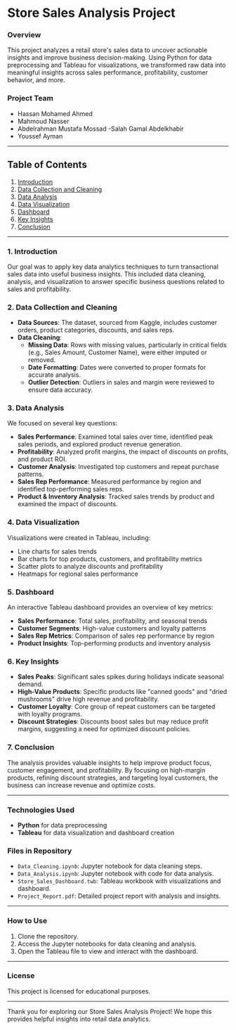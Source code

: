# Store Sales Analysis Project

### **Overview**
This project analyzes a retail store's sales data to uncover actionable insights and improve business decision-making. Using Python for data preprocessing and Tableau for visualizations, we transformed raw data into meaningful insights across sales performance, profitability, customer behavior, and more.

### **Project Team**
- Hassan Mohamed Ahmed 
- Mahmoud Nasser
- Abdelrahman Mustafa Mossad
-Salah Gamal Abdelkhabir
- Youssef Ayman

---

## **Table of Contents**
1. [Introduction](https://drive.google.com/file/d/1uMJANxTcNwH4QOmbdXOqZbRdBeTO0UDk/view?usp=sharing)
2. [Data Collection and Cleaning](https://drive.google.com/file/d/1NNj4EC6TChcG1Tp2WLpOfhYWkXXdOfn6/view?usp=sharing)
3. [Data Analysis](https://drive.google.com/file/d/1uoRl_h_maF3PkCUex44jL7wU9V8fTxT5/view?usp=sharing)
4. [Data Visualization](https://drive.google.com/file/d/13XVncuVtHetLx-m-7lYO1Hv_YGA4I6Dn/view?usp=sharing)
5. [Dashboard](https://public.tableau.com/app/profile/mahmoud.nasser8143/viz/DEPIsDataAnalysis_17297419574500/Dashboard1)
6. [Key Insights](https://drive.google.com/file/d/1Xo_YOwd2x7CvPX8fpKucGqT7hae74Taj/view?usp=sharing)
7. [Conclusion](#conclusion)

---

### **1. Introduction**
Our goal was to apply key data analytics techniques to turn transactional sales data into useful business insights. This included data cleaning, analysis, and visualization to answer specific business questions related to sales and profitability.

### **2. Data Collection and Cleaning**
- **Data Sources**: The dataset, sourced from Kaggle, includes customer orders, product categories, discounts, and sales reps.
- **Data Cleaning**: 
  - **Missing Data**: Rows with missing values, particularly in critical fields (e.g., Sales Amount, Customer Name), were either imputed or removed.
  - **Date Formatting**: Dates were converted to proper formats for accurate analysis.
  - **Outlier Detection**: Outliers in sales and margin were reviewed to ensure data accuracy.

### **3. Data Analysis**
We focused on several key questions:
- **Sales Performance**: Examined total sales over time, identified peak sales periods, and explored product revenue generation.
- **Profitability**: Analyzed profit margins, the impact of discounts on profits, and product ROI.
- **Customer Analysis**: Investigated top customers and repeat purchase patterns.
- **Sales Rep Performance**: Measured performance by region and identified top-performing sales reps.
- **Product & Inventory Analysis**: Tracked sales trends by product and examined the impact of discounts.

### **4. Data Visualization**
Visualizations were created in Tableau, including:
- Line charts for sales trends
- Bar charts for top products, customers, and profitability metrics
- Scatter plots to analyze discounts and profitability
- Heatmaps for regional sales performance

### **5. Dashboard**
An interactive Tableau dashboard provides an overview of key metrics:
- **Sales Performance**: Total sales, profitability, and seasonal trends
- **Customer Segments**: High-value customers and loyalty patterns
- **Sales Rep Metrics**: Comparison of sales rep performance by region
- **Product Insights**: Top-performing products and inventory analysis

### **6. Key Insights**
- **Sales Peaks**: Significant sales spikes during holidays indicate seasonal demand.
- **High-Value Products**: Specific products like "canned goods" and "dried mushrooms" drive high revenue and profitability.
- **Customer Loyalty**: Core group of repeat customers can be targeted with loyalty programs.
- **Discount Strategies**: Discounts boost sales but may reduce profit margins, suggesting a need for optimized discount policies.

### **7. Conclusion**
The analysis provides valuable insights to help improve product focus, customer engagement, and profitability. By focusing on high-margin products, refining discount strategies, and targeting loyal customers, the business can increase revenue and optimize costs.

---

### **Technologies Used**
- **Python** for data preprocessing
- **Tableau** for data visualization and dashboard creation

### **Files in Repository**
- `Data_Cleaning.ipynb`: Jupyter notebook for data cleaning steps.
- `Data_Analysis.ipynb`: Jupyter notebook with code for data analysis.
- `Store_Sales_Dashboard.twb`: Tableau workbook with visualizations and dashboard.
- `Project_Report.pdf`: Detailed project report with analysis and insights.

---

### **How to Use**
1. Clone the repository.
2. Access the Jupyter notebooks for data cleaning and analysis.
3. Open the Tableau file to view and interact with the dashboard.

---

### **License**
This project is licensed for educational purposes.

---

Thank you for exploring our Store Sales Analysis Project! We hope this provides helpful insights into retail data analytics.
